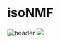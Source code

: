 # isoNMF
![header](https://capsule-render.vercel.app/api?type=slice)
<img src="https://img.shields.io/badge/아이콘내용-바탕색?style=flat&logo=isoNMF&logoColor=white"/>
